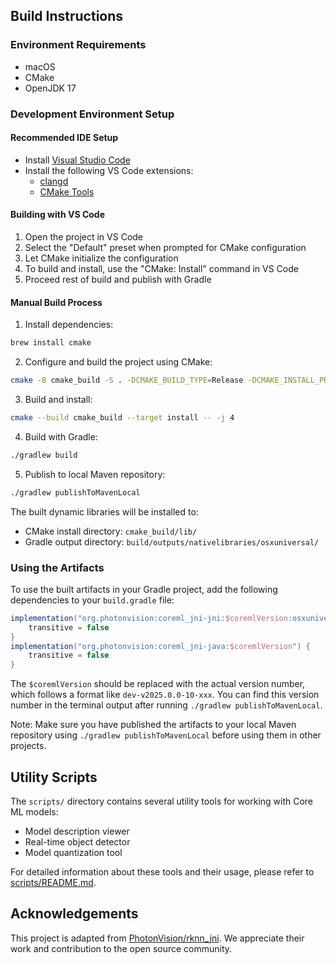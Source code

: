 ## Build Instructions

### Environment Requirements

- macOS
- CMake
- OpenJDK 17

### Development Environment Setup

#### Recommended IDE Setup

- Install [Visual Studio Code](https://code.visualstudio.com/)
- Install the following VS Code extensions:
  - [clangd](https://marketplace.visualstudio.com/items?itemName=llvm-vs-code-extensions.vscode-clangd)
  - [CMake Tools](https://marketplace.visualstudio.com/items?itemName=ms-vscode.cmake-tools)

#### Building with VS Code

1. Open the project in VS Code
2. Select the "Default" preset when prompted for CMake configuration
3. Let CMake initialize the configuration
4. To build and install, use the "CMake: Install" command in VS Code
5. Proceed rest of build and publish with Gradle

#### Manual Build Process

1. Install dependencies:

```bash
brew install cmake
```

2. Configure and build the project using CMake:

```bash
cmake -B cmake_build -S . -DCMAKE_BUILD_TYPE=Release -DCMAKE_INSTALL_PREFIX=cmake_build
```

3. Build and install:

```bash
cmake --build cmake_build --target install -- -j 4
```

4. Build with Gradle:

```bash
./gradlew build
```

5. Publish to local Maven repository:

```bash
./gradlew publishToMavenLocal
```

The built dynamic libraries will be installed to:

- CMake install directory: `cmake_build/lib/`
- Gradle output directory: `build/outputs/nativelibraries/osxuniversal/`

### Using the Artifacts

To use the built artifacts in your Gradle project, add the following dependencies to your `build.gradle` file:

```gradle
implementation("org.photonvision:coreml_jni-jni:$coremlVersion:osxuniversal") {
    transitive = false
}
implementation("org.photonvision:coreml_jni-java:$coremlVersion") {
    transitive = false
}
```

The `$coremlVersion` should be replaced with the actual version number, which follows a format like `dev-v2025.0.0-10-xxx`. You can find this version number in the terminal output after running `./gradlew publishToMavenLocal`.

Note: Make sure you have published the artifacts to your local Maven repository using `./gradlew publishToMavenLocal` before using them in other projects.

## Utility Scripts

The `scripts/` directory contains several utility tools for working with Core ML models:

- Model description viewer
- Real-time object detector
- Model quantization tool

For detailed information about these tools and their usage, please refer to [scripts/README.md](scripts/README.md).

## Acknowledgements

This project is adapted from [PhotonVision/rknn_jni](https://github.com/PhotonVision/rknn_jni). We appreciate their work and contribution to the open source community.
